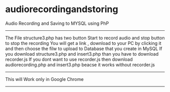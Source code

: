 # audiorecordingandstoring
Audio Recording and Saving to MYSQL using PhP
******************************************************************************************************************************************
The File structure3.php has two button Start to record audio and stop button to stop the recording
You will get a link , download to your PC by clicking it and then choose the filw to upload to Database that you create in MySQL
If you download structure3.php and insert3.php than you have to download recorder.js
If you dont want to use recorder.js then download audiorecording.php and insert3.php beacse it works without recorder.js
****************************************************************************************************************************************
This will Work only in Google Chrome
***************************************************************************************************************************************
